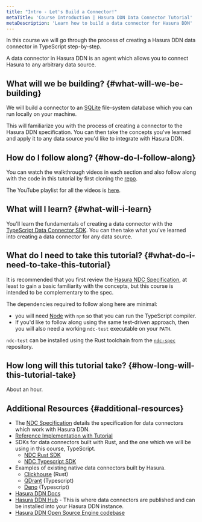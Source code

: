 ```yaml
---
title: "Intro - Let's Build a Connector!"
metaTitle: 'Course Introduction | Hasura DDN Data Connector Tutorial'
metaDescription: 'Learn how to build a data connector for Hasura DDN'
---
```


In this course we will go through the process of creating a Hasura DDN data connector in TypeScript step-by-step.

A data connector in Hasura DDN is an agent which allows you to connect Hasura to any arbitrary data source.

## What will we be building? {#what-will-we-be-building}

We will build a connector to an [SQLite](https://www.sqlite.org/index.html) file-system database which you can run 
locally on your machine. 

This will familiarize you with the process of creating a connector to the Hasura DDN specification. You can then 
take the concepts you've learned and apply it to any data source you'd like to integrate with Hasura DDN.

## How do I follow along? {#how-do-I-follow-along}

You can watch the walkthrough videos in each section and also follow along with the code in this tutorial by first 
cloning the [repo](/get-started/2-clone/).

The YouTube playlist for all the videos is 
[here](https://www.youtube.com/playlist?list=PLTRTpHrUcSB_WmbGviXZUx0z-jVZXm4Yc). 

## What will I learn? {#what-will-i-learn}

You'll learn the fundamentals of creating a data connector with the 
[TypeScript Data Connector SDK](https://github.com/hasura/ndc-sdk-typescript). You can then take what you've learned 
into creating a data connector for any data source. 

## What do I need to take this tutorial? {#what-do-i-need-to-take-this-tutorial}

It is recommended that you first review the [Hasura NDC Specification](http://hasura.github.io/ndc-spec/), at least to 
gain a basic familiarity with the concepts, but this course is intended to be complementary to the spec.

The dependencies required to follow along here are minimal:
- you will need [Node](https://nodejs.org/en) with `npm` so that you can run the TypeScript compiler. 
- If you'd like to follow along using the same test-driven approach, then you will also need a working `ndc-test` 
  executable on your `PATH`.

`ndc-test` can be installed using the Rust toolchain from the [`ndc-spec`](https://github.com/hasura/ndc-spec) repository.

## How long will this tutorial take? {#how-long-will-this-tutorial-take}

About an hour.

## Additional Resources {#additional-resources}

- The [NDC Specification](https://hasura.github.io/ndc-spec/specification/) details the specification for data connectors which work with Hasura DDN.
- [Reference Implementation with Tutorial](https://github.com/hasura/ndc-spec/blob/main/ndc-reference/README.md)
- SDKs for data connectors built with Rust, and the one which we will be using in this course, TypeScript.
  - [NDC Rust SDK](https://github.com/hasura/ndc-hub)
  - [NDC Typescript SDK](https://github.com/hasura/ndc-sdk-typescript)
- Examples of existing native data connectors built by Hasura.
  - [Clickhouse](https://github.com/hasura/ndc-clickhouse) (Rust)
  - [QDrant](https://github.com/hasura/ndc-qdrant) (Typescript)
  - [Deno](https://github.com/hasura/ndc-typescript-deno) (Typescript)
- [Hasura DDN Docs](https://hasura.io/docs/3.0/index/)
- [Hasura DDN Hub](https://hasura.io/connectors#connectors-list) - This is where data connectors are published and can be installed 
  into your Hasura DDN instance.
- [Hasura DDN Open Source Engine codebase](https://github.com/hasura/graphql-engine/tree/master/v3)
